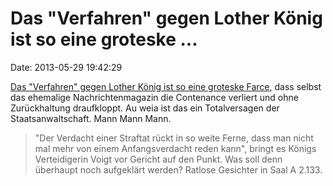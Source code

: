 Das \"Verfahren\" gegen Lother König ist so eine groteske \...
==============================================================

Date: 2013-05-29 19:42:29

[Das \"Verfahren\" gegen Lother König ist so eine groteske
Farce](http://ml.spiegel.de/article.do?id=902605), dass selbst das
ehemalige Nachrichtenmagazin die Contenance verliert und ohne
Zurückhaltung draufkloppt. Au weia ist das ein Totalversagen der
Staatsanwaltschaft. Mann Mann Mann.

> \"Der Verdacht einer Straftat rückt in so weite Ferne, dass man nicht
> mal mehr von einem Anfangsverdacht reden kann\", bringt es Königs
> Verteidigerin Voigt vor Gericht auf den Punkt. Was soll denn überhaupt
> noch aufgeklärt werden? Ratlose Gesichter in Saal A 2.133.
